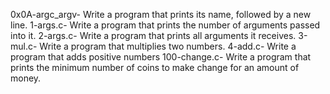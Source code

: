 0x0A-argc_argv- Write a program that prints its name, followed by a new line.
1-args.c- Write a program that prints the number of arguments passed into it.
2-args.c- Write a program that prints all arguments it receives.
3-mul.c- Write a program that multiplies two numbers.
4-add.c- Write a program that adds positive numbers
100-change.c- Write a program that prints the minimum number of coins to make change for an amount of money.
